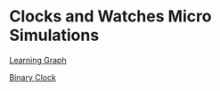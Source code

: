 # Clocks and Watches Micro Simulations

[Learning Graph](./learning-graph/index.md)

[Binary Clock](./binary-clock/index.md)